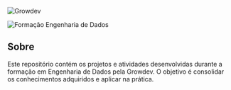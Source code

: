 ![Growdev](https://www.growdev.com.br/assets/images/logo_growdev.png)

<!-- Linha em branco -->

![Formação Engenharia de Dados](https://d335luupugsy2.cloudfront.net/cms/files/524558/1707226566/$occu5m8t1op)

## Sobre
Este repositório contém os projetos e atividades desenvolvidas durante a formação em Engenharia de Dados pela Growdev. O objetivo é consolidar os conhecimentos adquiridos e aplicar na prática.